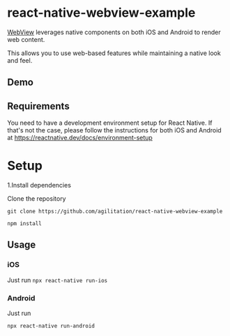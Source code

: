 # react-native-webview-example
[WebView](https://www.npmjs.com/package/react-native-webview) leverages native components on both iOS and Android to render web content.

This allows you to use web-based features while maintaining a native look and feel.

## Demo

## Requirements

You need to have a development environment setup for React Native. If that's not the case, please follow the instructions for both iOS and Android at https://reactnative.dev/docs/environment-setup

# Setup
1.Install dependencies

Clone the repository

```git clone https://github.com/agilitation/react-native-webview-example```

```npm install```

## Usage
### iOS
Just run
```npx react-native run-ios```
### Android
Just run

```npx react-native run-android```






